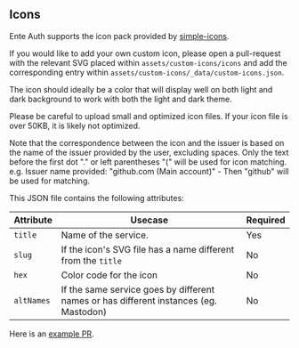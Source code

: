 ## Icons

Ente Auth supports the icon pack provided by
[simple-icons](https://github.com/simple-icons/simple-icons).

If you would like to add your own custom icon, please open a pull-request with
the relevant SVG placed within `assets/custom-icons/icons` and add the
corresponding entry within `assets/custom-icons/_data/custom-icons.json`.

The icon should ideally be a color that will display well on both light and dark
background to work with both the light and dark theme.

Please be careful to upload small and optimized icon files. If your icon file 
is over 50KB, it is likely not optimized.

Note that the correspondence between the icon and the issuer is based on the name 
of the issuer provided by the user, excluding spaces. Only the text before the 
first dot "." or left parentheses "(" will be used for icon matching.
e.g. Issuer name provided: "github.com (Main account)" - Then "github" will be 
used for matching.

This JSON file contains the following attributes:

| Attribute | Usecase | Required |
|---|---|---|
| `title` | Name of the service. | Yes |
| `slug` | If the icon's SVG file has a name different from the `title` | No |
| `hex` | Color code for the icon  | No |
| `altNames` | If the same service goes by different names or has different instances (eg. Mastodon) | No |

Here is an [example PR](https://github.com/ente-io/ente/pull/213).
